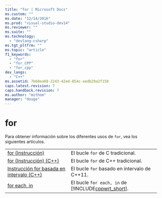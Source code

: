 ```yaml
---
title: "for | Microsoft Docs"
ms.custom: ""
ms.date: "12/14/2016"
ms.prod: "visual-studio-dev14"
ms.reviewer: ""
ms.suite: ""
ms.technology: 
  - "devlang-csharp"
ms.tgt_pltfrm: ""
ms.topic: "article"
f1_keywords: 
  - "for"
  - "for_CPP"
  - "for_cpp"
dev_langs: 
  - "C++"
ms.assetid: 7b60ea68-2243-42ed-854c-eedb29a2f150
caps.latest.revision: 7
caps.handback.revision: 7
ms.author: "mithom"
manager: "douge"
---
```

# for
Para obtener información sobre los diferentes usos de `for`, vea los siguientes artículos.  
  
|||  
|-|-|  
|[for \(Instrucción\)](../c-language/for-statement-c.md)|El bucle `for` de C tradicional.|  
|[for \(Instrucción\) \(C\+\+\)](../cpp/for-statement-cpp.md)|El bucle `for` de C\+\+ tradicional.|  
|[Instrucción for basada en intervalo \(C\+\+\)](../cpp/range-based-for-statement-cpp.md)|El bucle `for` basado en intervalo de C\+\+11.|  
|[for each, in](../dotnet/for-each-in.md)|El bucle `for each, in` de [!INCLUDE[cppwrt_short](../build/reference/includes/cppwrt_short_md.md)].|